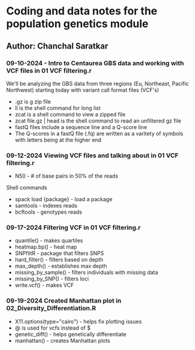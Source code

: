 # Coding and data notes for the population genetics module

## Author: Chanchal Saratkar

### 09-10-2024 - Intro to Centaurea GBS data and working with VCF files in 01 VCF filtering.r

We'll be analyzing the GBS data from three regions (Eu, Northeast, Pacific Northwest) starting today with variant call format files (VCF's)

- .gz is g zip file
- ll is the shell command for long list
- zcat is a shell command to view a zipped file
- zcat file.gz | head is the shell command to read an unfiltered gz file
- fastQ files include a sequence line and a Q-score line
- The Q-scores in a fastQ file (.fq) are written as a varitety of symbols with letters being at the higher end

### 09-12-2024 Viewing VCF files and talking about in 01 VCF filtering.r

- N50 - # of base pairs in 50% of the reads

Shell commands

- spack load {package} - load a package
- samtools - indexes reads
- bcftools - genotypes reads

### 09-17-2024 Filtering VCF in 01 VCF filtering.r

- quantile() - makes quartiles
- heatmap.bp() - heat map
- SNPflitR - package that filters SNPS
- hard_filter() - filters based on depth
- max_depth() - establishes max depth
- missing_by_sample() - filters individuals with missing data
- missing_by_SNP() - filters loci
- write.vcf() - makes VCF 

### 09-19-2024 Created Manhattan plot in 02_Diversity_Differentiation.R

- X11.options(type="cairo") - helps fix plotting issues
- @ is used for vcfs instead of $
- genetic_diff() - helps genetically differentiate
- manhattan() - creates Manhattan plots